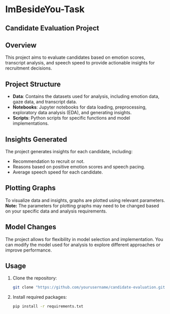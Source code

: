 # ImBesideYou-Task
## Candidate Evaluation Project

## Overview
This project aims to evaluate candidates based on emotion scores, transcript analysis, and speech speed to provide actionable insights for recruitment decisions.

## Project Structure
- **Data**: Contains the datasets used for analysis, including emotion data, gaze data, and transcript data.
- **Notebooks**: Jupyter notebooks for data loading, preprocessing, exploratory data analysis (EDA), and generating insights.
- **Scripts**: Python scripts for specific functions and model implementations.

## Insights Generated
The project generates insights for each candidate, including:
- Recommendation to recruit or not.
- Reasons based on positive emotion scores and speech pacing.
- Average speech speed for each candidate.

## Plotting Graphs
To visualize data and insights, graphs are plotted using relevant parameters. **Note:** The parameters for plotting graphs may need to be changed based on your specific data and analysis requirements.

## Model Changes
The project allows for flexibility in model selection and implementation. You can modify the model used for analysis to explore different approaches or improve performance.

## Usage
1. Clone the repository:
   ```bash
   git clone "https://github.com/yourusername/candidate-evaluation.git](https://github.com/Raghav4138/ImBesideYou-Task.git"

2. Install required packages:
   ```bash
   pip install -r requirements.txt
